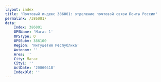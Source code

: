 ```yaml
---
layout: index
title: 'Почтовый индекс 386001: отделение почтовой связи Почты России'
permalink: /386001/
data:
    Index: 386001
    OPSName: 'Магас 1'
    OPSType: О
    OPSSubm: 386100
    Region: 'Ингушетия Республика'
    Autonom: ''
    Area: ''
    City: Магас
    City1: ''
    ActDate: '20060418'
    IndexOld: ''
---
```

